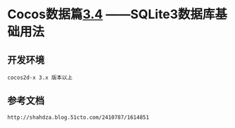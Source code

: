 # Cocos数据篇[3.4](6) ——SQLite3数据库基础用法

## 开发环境
	cocos2d-x 3.x 版本以上
## 参考文档
	http://shahdza.blog.51cto.com/2410787/1614851
